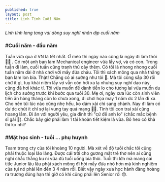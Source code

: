 ```yaml
---
published: true
layout: post
title: Linh Tinh Cuối Năm
---
```

*Linh tinh lang tang vài dòng suy nghĩ nhân dịp cuối năm*

### #Cuối năm - đầu năm
Tuần vừa qua ở VN là tết nhất. Ở mẽo thì ngày nào cũng là ngày đi làm thôi 👨‍💻 . Có một anh bạn làm Mechanical engineer vừa lấy vợ, và có con. Trong tuần đi làm, cuối tuần cũng tranh thủ cày thêm. Có tôi là nhong nhong cuối tuần nằm dài ở nhà chơi với mấy đứa cháu. Tối thì xách mông qua nhà thằng bạn làm lon bia. Thật! Chẳng có ai sướng như tôi 🤪.
Mà tôi cũng sắp 30 rồi chứ ít gì, tuy khái niệm lấy vợ vẫn còn hơi xa lạ nhưng suy nghĩ dạo này cũng đã hơi khác tí. Tôi vừa muốn để dành tiền lo cho tương lai vừa muốn du lịch cho sướng trước khi bước qua tuổi 30. Mẹ ơi, ngày xưa lúc còn sinh viên tiền ăn hàng tháng còn lo chưa xong, đi chơi họa may 1 năm dc 2 lần đi xa. Cho nên túi lúc nào cũng nhẹ hều, ko dám xài chi sang chảnh. Nay đi làm có dư dc chút ít chỉ sợ lại vung tay quá mạng 🤦‍♂️. Tính tôi con trai xài cũng hoang lắm. Đi ăn với người yêu, gia đình thì "cứ để anh lo" (chắc mắc bệnh sĩ gái 🐣). Chắc bây giờ phải làm 1 tài khoản tiết kiệm là vừa. Bỏ heo có khả thi ko nhỉ?

### #Mặt học sinh - tuổi ... phụ huynh
Team trong cty của tôi khoảng 10 người. Mà xét về độ tuổi chắc tôi cũng phải thuộc loại lão làng. Được cái trời cho gương mặt trẻ thơ nên ai cũng nghĩ chắc thằng ku ni vừa đủ tuổi uống bia thôi. Tuổi thì lớn mà mang cái title Junior lâu lâu phải xách mông đi hỏi mấy đứa nhỏ hơn mà kinh nghiệm của tụi nó phải lên đến 3 4 năm rồi. Biết vậy ngày xưa học hành đàng hoàng ra trường đúng hạn thì giờ có khi cũng phải lên Senior rồi 😓. 

